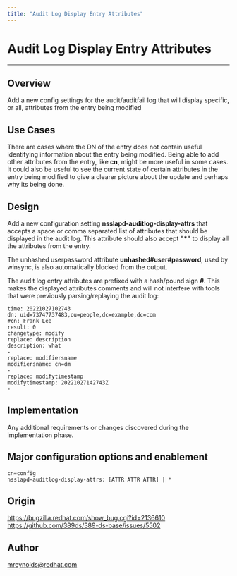 ```yaml
---
title: "Audit Log Display Entry Attributes"
---
```


# Audit Log Display Entry Attributes
----------------

Overview
--------

Add a new config settings for the audit/auditfail log that will display specific, or all, attributes from the entry being modified

Use Cases
---------

There are cases where the DN of the entry does not contain useful identifying information about the entry being modified.  Being able to add other attributes from the entry, like **cn**, might be more useful in some cases.  It could also be useful to see the current state of certain attributes in the entry being modified to give a clearer picture about the update and perhaps why its being done.

Design
------

Add a new configuration setting **nsslapd-auditlog-display-attrs** that accepts a space or comma separated list of attributes that should be displayed in the audit log.  This attribute should also accept **"*"** to display all the attributes from the entry.

The unhashed userpassword attribute **unhashed#user#password**, used by winsync, is also automatically blocked from the output.

The audit log entry attributes are prefixed with a hash/pound sign **#**.  This makes the displayed attributes comments and will not interfere with tools that were previously parsing/replaying the audit log:

```
time: 20221027102743
dn: uid=73747737483,ou=people,dc=example,dc=com
#cn: Frank Lee
result: 0
changetype: modify
replace: description
description: what
-
replace: modifiersname
modifiersname: cn=dm
-
replace: modifytimestamp
modifytimestamp: 20221027142743Z
-
```


Implementation
--------------

Any additional requirements or changes discovered during the implementation phase.

Major configuration options and enablement
------------------------------------------

    cn=config
    nsslapd-auditlog-display-attrs: [ATTR ATTR ATTR] | *



Origin
-------------

<https://bugzilla.redhat.com/show_bug.cgi?id=2136610>
<https://github.com/389ds/389-ds-base/issues/5502>

Author
------

<mreynolds@redhat.com>


